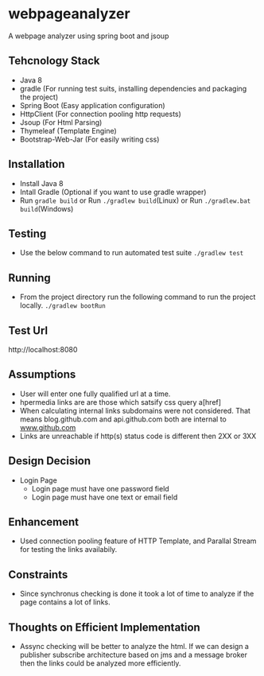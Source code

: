 webpageanalyzer
===============
A webpage analyzer using spring boot and jsoup

Tehcnology Stack
----------------
 - Java 8
 - gradle (For running test suits, installing dependencies and packaging the project)
 - Spring Boot (Easy application configuration)
 - HttpClient (For connection pooling http requests)
 - Jsoup (For Html Parsing)
 - Thymeleaf (Template Engine)
 - Bootstrap-Web-Jar (For easily writing css)

Installation
------------
 - Install Java 8
 - Intall Gradle (Optional if you want to use gradle wrapper)
 - Run ```gradle build``` or Run ```./gradlew build```(Linux) or Run  ```./gradlew.bat build```(Windows) 

Testing
--------
  - Use the below command to run automated test suite
      ````./gradlew test````
      
Running
--------
  - From the project directory run the following command to run the project locally.
     ```./gradlew bootRun``` 
     
Test Url
--------
 http://localhost:8080
 
Assumptions
-----------
 - User will enter one fully qualified url at a time.
 - hpermedia links are are those which satsify css query a\[href\]
 - When calculating internal links subdomains were not considered. That means blog.github.com and api.github.com both are internal to www.github.com  
 - Links are unreachable if http(s) status code is different then 2XX or 3XX 
 
Design Decision
----------------
 - Login Page
   - Login page must have one password field
   - Login page must have one text or email field
   
Enhancement
-----------
  - Used connection pooling feature of HTTP Template, and Parallal Stream for testing the links availabily.
  
Constraints
------------
  - Since synchronus checking is done it took a lot of time to analyze if the page contains a lot of links.

Thoughts on Efficient Implementation
------------------------------------
  - Assync checking will be better to analyze the html. If we can design a publisher subscribe architecture based on jms and a message broker then the links could be analyzed more efficiently.

